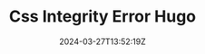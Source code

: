 ---
title: "Css Integrity Error Hugo"
description: 
date: 2024-03-27T13:52:19Z
image: 
math: 
license: 
hidden: false
comments: true
draft: true
---